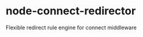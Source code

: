 node-connect-redirector
=======================

Flexible redirect rule engine for connect middleware
